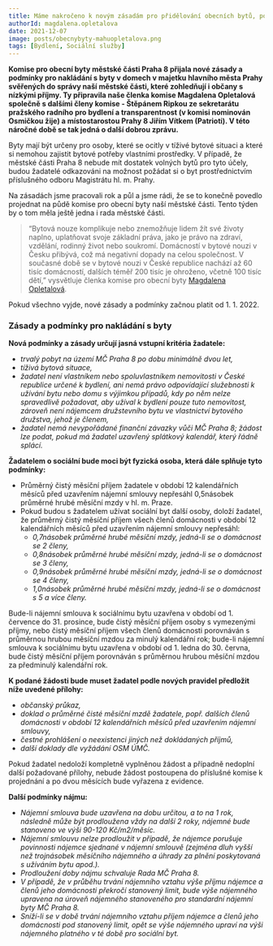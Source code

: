 ```yaml
---
title: Máme nakročeno k novým zásadám pro přidělování obecních bytů, pomohli jsme je vytvořit
authorId: magdalena.opletalova
date: 2021-12-07
image: posts/obecnybyty-mahuopletalova.png
tags: [Bydlení, Sociální služby]
---
```


**Komise pro obecní byty městské části Praha 8 přijala nové zásady a podmínky pro nakládání s byty v domech v majetku hlavního města Prahy svěřených do správy naší městské části, které zohledňují i občany s nízkými příjmy. Ty připravila naše členka komise Magdalena Opletalová společně s dalšími členy komise - Štěpánem Ripkou ze sekretarátu pražského radního pro bydlení a transparentnost (v komisi nominován Osmičkou žije) a místostarostou Prahy 8 Jiřím Vítkem (Patrioti). V této náročné době se tak jedná o další dobrou zprávu.**

Byty mají být určeny pro osoby, které se ocitly v tíživé bytové situaci a které si nemohou zajistit bytové potřeby vlastními prostředky. V případě, že městské části Praha 8 nebude mít dostatek volných bytů pro tyto účely, budou žadatelé odkazováni na možnost požádat si o byt prostřednictvím příslušného odboru Magistrátu hl. m. Prahy.

Na zásadách jsme pracovali rok a půl a jsme rádi, že se to konečně povedlo projednat na půdě komise pro obecní byty naší městské části. Tento týden by o tom měla ještě jedna i rada městské části. 

>“Bytová nouze komplikuje nebo znemožňuje lidem žít své životy naplno, uplatňovat svoje základní práva, jako je právo na zdraví, vzdělání, rodinný život nebo soukromí. Domácností v bytové nouzi v Česku přibývá, což má negativní dopady na celou společnost. V současné době se v bytové nouzi v České republice nachází až 60 tisíc domácností, dalších téměř 200 tisíc je ohroženo, včetně 100 tisíc dětí,” vysvětluje členka komise pro obecní byty [Magdalena Opletalová](https://praha8.pirati.cz/lide/magdalena-opletalova.html).

Pokud všechno vyjde, nové zásady a podmínky začnou platit od 1. 1. 2022.

### Zásady a podmínky pro nakládání s byty

**Nová podmínky a zásady určují jasná vstupní kritéria žadatele:**
- *trvalý pobyt na území MČ Praha 8 po dobu minimálně dvou let,*
- *tíživá bytová situace,*
- *žadatel není vlastníkem nebo spoluvlastníkem nemovitosti v České republice určené k bydlení, ani nemá právo odpovídající služebnosti k užívání bytu nebo domu s výjimkou případů, kdy po něm nelze spravedlivě požadovat, aby užíval k bydlení pouze tuto nemovitost, zároveň není nájemcem družstevního bytu ve vlastnictví bytového družstva, jehož je členem,*
- *žadatel nemá nevypořádané finanční závazky vůči MČ Praha 8; žádost lze podat, pokud má žadatel uzavřený splátkový kalendář, který řádně splácí.*

**Žadatelem o sociální bude moci být fyzická osoba, která dále splňuje tyto podmínky:**
- Průměrný čistý měsíční příjem žadatele v období 12 kalendářních měsíců před uzavřením nájemní smlouvy nepřesáhl 0,5násobek průměrné hrubé měsíční mzdy v hl. m. Praze. 
- Pokud budou s žadatelem užívat sociální byt další osoby, doloží žadatel, že průměrný čistý měsíční příjem všech členů domácnosti v období 12 kalendářních měsíců před uzavřením nájemní smlouvy nepřesáhl:
  - *0,7násobek průměrné hrubé měsíční mzdy, jedná-li se o domácnost se 2 členy,*
  - *0,8násobek průměrné hrubé měsíční mzdy, jedná-li se o domácnost se 3 členy,*
  - *0,9násobek průměrné hrubé měsíční mzdy, jedná-li se o domácnost se 4 členy,*
  - *1,0násobek průměrné hrubé měsíční mzdy, jedná-li se o domácnost s 5 a více členy.*

Bude-li nájemní smlouva k sociálnímu bytu uzavřena v období od 1. července do 31. prosince, bude čistý měsíční příjem osoby s vymezenými příjmy, nebo čistý měsíční příjem všech členů domácnosti porovnáván s průměrnou hrubou měsíční mzdou za minulý kalendářní rok; bude-li nájemní smlouva k sociálnímu bytu uzavřena v období od 1. ledna do 30. června, bude čistý měsíční příjem porovnáván s průměrnou hrubou měsíční mzdou za předminulý kalendářní rok.

**K podané žádosti bude muset žadatel podle nových pravidel předložit níže uvedené přílohy:**
- *občanský průkaz,*
- *doklad o průměrné čisté měsíční mzdě žadatele, popř. dalších členů domácnosti v období 12 kalendářních měsíců před uzavřením nájemní smlouvy,*
- *čestné prohlášení o neexistenci jiných než dokládaných příjmů,*
- *další doklady dle vyžádání OSM ÚMČ.*

Pokud žadatel nedoloží kompletně vyplněnou žádost a případně nedoplní další požadované přílohy, nebude žádost postoupena do příslušné komise k projednání a po dvou měsících bude vyřazena z evidence.

**Další podmínky nájmu:**
- *Nájemní smlouva bude uzavřena na dobu určitou, a to na 1 rok, následně může být prodloužena vždy na další 2 roky, nájemné bude stanoveno ve výši 90-120 Kč/m2/měsíc.* 
- *Nájemní smlouvu nelze prodloužit v případě, že nájemce porušuje povinnosti nájemce sjednané v nájemní smlouvě (zejména dluh vyšší než trojnásobek měsíčního nájemného a úhrady za plnění poskytovaná s užíváním bytu apod.).*
- *Prodloužení doby nájmu schvaluje Rada MČ Praha 8.* 
- *V případě, že v průběhu trvání nájemního vztahu výše příjmu nájemce a členů jeho domácnosti překročí stanovený limit, bude výše nájemného upravena na úroveň nájemného stanoveného pro standardní nájemní byty MČ Praha 8.*
- *Sníží-li se v době trvání nájemního vztahu příjem nájemce a členů jeho domácnosti pod stanovený limit, opět se výše nájemného upraví na výši nájemného platného v té době pro sociální byt.*
